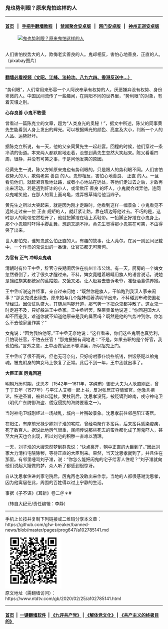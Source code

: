 ### 鬼也势利眼？原来鬼怕这样的人
------------------------

#### [首页](https://github.com/gfw-breaker/banned-news/blob/master/README.md) &nbsp;&nbsp;|&nbsp;&nbsp; [手把手翻墙教程](https://github.com/gfw-breaker/guides/wiki) &nbsp;&nbsp;|&nbsp;&nbsp; [禁闻聚合安卓版](https://github.com/gfw-breaker/bn-android) &nbsp;&nbsp;|&nbsp;&nbsp; [网门安卓版](https://github.com/oGate2/oGate) &nbsp;&nbsp;|&nbsp;&nbsp; [神州正道安卓版](https://github.com/SzzdOgate/update) 



<div><div class="featured_image">
 <a href="https://i.ntdtv.com/assets/uploads/2020/02/2020-02-25_131010.jpg" target="_blank">
  <figure>
   <img alt="鬼也势利眼？原来鬼怕这样的人" src="https://i.ntdtv.com/assets/uploads/2020/02/2020-02-25_131010-800x450.jpg"/>
  </figure><br/>
 </a>
 <span class="caption">
  人们害怕权势大的人，欺侮老实善良的人。鬼却相反，害怕心地善良、正直的人。（pixabay图片）
 </span>
</div>
</div><hr/>

#### [翻墙必看视频（文昭、江峰、法轮功、八九六四、香港反送中...）](https://github.com/gfw-breaker/banned-news/blob/master/pages/link3.md)

<div><div class="post_content" itemprop="articleBody">
 <p>
  “势利眼”，人们常用来形容一个人阿谀奉承有权势的人，厌恶嫌弃没有权势、身份卑微的人。中国民间流传了一些趣闻，在阴阳不同的世界里，“势利眼”的对象，有着天壤之别。
 </p>
 <p>
  <strong>
   心存良善 小鬼不敢侵
  </strong>
 </p>
 <p>
  曾看过一篇陈克立的文章，题为“人类身光的奥秘！”，据文中所述，陈父的同事黄先生能看到人身上发出的辉光。可以根据辉光的颜色、亮度及大小，判断一个人的人品、运势好坏。
 </p>
 <p>
  据陈克立所说，有一天，他的父亲同黄先生一起赴宴。回程的时候，他们穿过一条冷清的街道。本来两人都默默地走着，没想到黄先生忽然大笑起来。陈父看看四周，很静，并没有可笑之事，于是问他发笑的原因。
 </p>
 <p>
  经黄先生一说，陈父方知原来鬼也有势利眼的，只是跟人的势利眼不同。人们害怕权势大的人，欺侮老实
  <ok href="https://www.ntdtv.com/gb/善良.htm">
   善良
  </ok>
  的人。鬼却相反，害怕心地善良、
  <ok href="https://www.ntdtv.com/gb/正直.htm">
   正直
  </ok>
  的人。一旦看见他们，就赶紧尊敬地让路，或者小心地站在远处，等他们走过去之后，才敢再出来活动。若是遇到奸诈的小人，或常欺压
  <ok href="https://www.ntdtv.com/gb/善良.htm">
   善良
  </ok>
  的坏人，小鬼就会戏弄他，连同众鬼嘲笑他，在那人的背上画乌龟，或弄根草绳给他当辫子。
 </p>
 <p>
  黄先生之所以大笑起来，就是因为刚才走路时，他看到这样一幅景象：小鬼看见不远处走过来一位
  <ok href="https://www.ntdtv.com/gb/正直.htm">
   正直
  </ok>
  规矩的人，就赶紧让路，靠在墙边等他过去。不巧的是，这时那人的鞋带忽然松开了，他就把脚蹬在墙上系鞋带。一抬脚正好蹬在小鬼身上。那个小鬼顿时吓得手脚乱舞，想跑又跑不掉。黄先生觉得那小鬼实在可笑，不由得笑了出来。
 </p>
 <p>
  世人都怕鬼，谁知鬼这么怕正直的人。有趣的故事，让人莞尔。在另一则民间记载中，一个作祟的鬼说出的一番话，让官员都无可奈何。
 </p>
 <p>
  <strong>
   为官有
   <ok href="https://www.ntdtv.com/gb/正气.htm">
    正气
   </ok>
   冲却众鬼魂
  </strong>
 </p>
 <p>
  清朝时有位王中丞，辞官守丧期间居住在杭州羊市公馆。有一天，厨房的一个婢女忽然昏倒了，过了很久才醒过来。不料，婢女竟瞪着眼睛用旗人的语言说话，说她是镶红旗某都统家的蓝姑娘，又饿又渴，让人赶紧去告诉老爷，准备酒食供养她。
 </p>
 <p>
  王中丞听说这件怪事，亲自过来问她：“既然你是旗人，干嘛跑到我汉人家来闹事？”那女鬼说出缘由，原来她与几个姐妹趁著清明节出来，不料碰到布政使国老爷经过。因仪仗队盛大，其随从鸣锣开道，那气势一下把众鬼都冲散了。这女鬼一时走避不及，只好躲进王中丞家。王中丞听罢，略带责备地说道：“你回避国大人却不回避我，难道你就不知道他原来是我的属官吗？既然是他的气势冲到你，你怎么不去他家里作祟？”
 </p>
 <p>
  女鬼说：“因为我怕他呀。”王中丞无奈地说：“这样看来，你们这些鬼啊也真势利，只怕现任官，不怕去任官！”那鬼振振有词地说：“不是。如果去职的是个好官，我也怕他。”言外之意，王中丞做官还不够清廉，所以招鬼上门。
 </p>
 <p>
  王中丞听了很不高兴，但也无可奈何，只好吩咐家仆烧些纸钱，供饭祭祀以飨鬼魂。被鬼附身的婢女马上恢复了正常。此后不到一年，王中丞就出事了。
 </p>
 <p>
  <strong>
   大臣正直 厉鬼回避
  </strong>
 </p>
 <p>
  明朝万历时期，沈思孝（1542年—1611年，字纯甫）御史大夫为人耿直刚正，曾于丁丑年（1577年）与平江人艾穆一起上书，反对张居正夺情留官。他激言相论，忤逆圣旨，被处以廷杖。受杖刑后，沈思孝没死，被贬谪到岭南，戌守神电卫（明代广东防御海盗、倭寇侵扰的海防要塞之一）。
 </p>
 <p>
  当时神电卫城刚经过一场战乱，城内一片残破景象。沈思孝前往邻邑阳江寄居。
 </p>
 <p>
  在阳江，有座前光禄少卿刘子淮的宅院，曾经屯聚许多蛮兵，后来蛮兵感染疫疾，死了数百人。据说此地厉气很重，民间传说那些死去的蛮兵都化成了厉鬼吓人，甚至大白天也会出现，所以刘宅的积秽一直难以清理。
 </p>
 <p>
  一天，刘子淮的大嫂忽然梦到群鬼说：“快点离开，朝中正直的大臣到了。”因此刘家大力清扫宅院除秽，等待正直的大臣到来。果然，当天沈思孝就到了，并且住在那里。有邻里唾骂刘子淮，说：“你怎么能把闹鬼的宅子给客人住呢？”刘子淮就向他们说起大嫂做的梦，众人听了都感到很惊讶。
 </p>
 <p>
  自从沈思孝住进刘家宅院后，厉鬼再也没敢出来作祟。当地的人都很感谢沈思孝，因为他寓居在此，周围的百姓得以过上宁静的生活。
 </p>
 <p>
  事据《子不语》《耳新》卷二＠＊#
 </p>
 <p>
  （转自大纪元/责任编辑：李静）
 </p>
 <div class="single_ad">
 </div>
</div>
</div>
<hr/>
手机上长按并复制下列链接或二维码分享本文章：<br/>
https://github.com/gfw-breaker/banned-news/blob/master/pages/prog647/a102785141.md <br/>
<a href='https://github.com/gfw-breaker/banned-news/blob/master/pages/prog647/a102785141.md'><img src='https://github.com/gfw-breaker/banned-news/blob/master/pages/prog647/a102785141.md.png'/></a> <br/>
原文地址（需翻墙访问）：https://www.ntdtv.com/gb/2020/02/25/a102785141.html


------------------------
#### [首页](https://github.com/gfw-breaker/banned-news/blob/master/README.md) &nbsp;|&nbsp; [一键翻墙软件](https://github.com/gfw-breaker/nogfw/blob/master/README.md) &nbsp;| [《九评共产党》](https://github.com/gfw-breaker/9ping.md/blob/master/README.md#九评之一评共产党是什么) | [《解体党文化》](https://github.com/gfw-breaker/jtdwh.md/blob/master/README.md) | [《共产主义的终极目的》](https://github.com/gfw-breaker/gczydzjmd.md/blob/master/README.md)


<img src='http://gfw-breaker.win/banned-news/pages/prog647/a102785141.md' width='0px' height='0px'/>